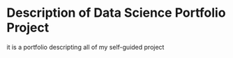 # Description of Data Science Portfolio Project
it is a portfolio descripting all of my self-guided project
